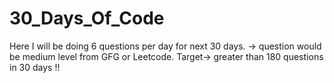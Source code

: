 # 30_Days_Of_Code
Here I will be doing 6 questions per day for next 30 days.
-> question  would be medium level from GFG or Leetcode.
Target-> greater than 180 questions in 30 days !!
